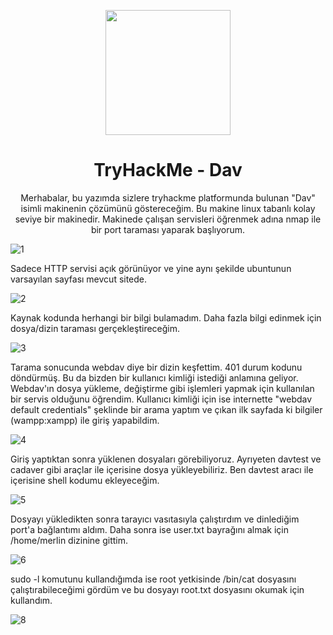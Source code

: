 <p align="center"><img width="200px" src="https://tryhackme-images.s3.amazonaws.com/room-icons/cb525f3e7944eb5eec637698f48b6844.jpeg"></p>
<h1 align="center">TryHackMe - Dav</h1>

<p align="center">Merhabalar, bu yazımda sizlere tryhackme platformunda bulunan "Dav" isimli makinenin çözümünü göstereceğim. Bu makine linux tabanlı kolay seviye bir makinedir. Makinede çalışan servisleri öğrenmek adına nmap ile bir port taraması yaparak başlıyorum.</p>

![1](https://github.com/Johnql7/writeups/assets/165813191/2f335931-949d-4ef4-b2ab-470f2a25e0bd)

Sadece HTTP servisi açık görünüyor ve yine aynı şekilde ubuntunun varsayılan sayfası mevcut sitede.

![2](https://github.com/Johnql7/writeups/assets/165813191/a42064a4-7741-4652-84a3-4ca7a76306e6)

Kaynak kodunda herhangi bir bilgi bulamadım. Daha fazla bilgi edinmek için dosya/dizin taraması gerçekleştireceğim.

![3](https://github.com/Johnql7/writeups/assets/165813191/fc49fc8b-069d-48fb-a2d0-3697c4ecf543)

Tarama sonucunda webdav diye bir dizin keşfettim. 401 durum kodunu döndürmüş. Bu da bizden bir kullanıcı kimliği istediği anlamına geliyor. Webdav'ın dosya yükleme, değiştirme gibi işlemleri yapmak için kullanılan bir servis olduğunu öğrendim. Kullanıcı kimliği için ise internette "webdav default credentials" şeklinde bir arama yaptım ve çıkan ilk sayfada ki bilgiler (wampp:xampp) ile giriş yapabildim.

![4](https://github.com/Johnql7/writeups/assets/165813191/05393d53-b6d9-4743-a820-9862653b17b4)

Giriş yaptıktan sonra yüklenen dosyaları görebiliyoruz. Ayrıyeten davtest ve cadaver gibi araçlar ile içerisine dosya yükleyebiliriz. Ben davtest aracı ile içerisine shell kodumu ekleyeceğim.

![5](https://github.com/Johnql7/writeups/assets/165813191/a093a133-d923-4d60-8a94-b0f81d0ea6e6)

Dosyayı yükledikten sonra tarayıcı vasıtasıyla çalıştırdım ve dinlediğim port'a bağlantımı aldım. Daha sonra ise user.txt bayrağını almak için /home/merlin dizinine gittim.

![6](https://github.com/Johnql7/writeups/assets/165813191/b5186d93-851d-432d-84f6-70ec303b078a)

sudo -l komutunu kullandığımda ise root yetkisinde /bin/cat dosyasını çalıştırabileceğimi gördüm ve bu dosyayı root.txt dosyasını okumak için kullandım.

![8](https://github.com/Johnql7/writeups/assets/165813191/f09e1b53-e555-4669-88b9-0eee973d96d2)
